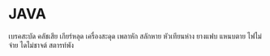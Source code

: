# JAVA 
เบรคสะบัด คลัชเสีย เกียร์หลุด เครื่องสะดุด เพลาหัก สลักหาย หัวเทียนห่าง ยางแฟบ แหนบตาย ไฟไม่จ่าย ไดไม่ชาจต์ สตารท์พัง
